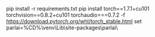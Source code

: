 pip install -r requirements.txt 
pip install torch==1.7.1+cu101 torchvision==0.8.2+cu101 torchaudio===0.7.2 -f https://download.pytorch.org/whl/torch_stable.html
set parlai=%CD%\venv\Lib\site-packages\parlai\
